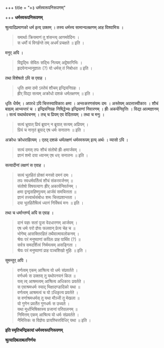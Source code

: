 +++
title = "०३ धर्मस्वरूपनिरूपणम्"

+++
**धर्मस्वरूपनिरूपणम्**

श्रुत्यादिप्रमाणको धर्म इत्य् उक्तम् । तस्य धर्मस्य सामान्यलक्षणम् आह विश्वामित्रः ।

> यमार्थाः क्रियमाणं तु शंसन्त्य् आगमवेदिनः ।  
> स धर्मो यं विगर्हन्ते तम् अधर्मं प्रचक्षते ॥ इति ।

मनुर् अपि ।

> विद्वद्भिः सेवितः सद्भिः नित्यम् अद्वेषरगिभिः ।  
> हृदयेनाभ्यनुज्ञातः (?) यो धर्मस् तं निबोधत ॥ इति ।

तथा विशेषतो ऽपि स एवाह ।

> धृतिः क्षमा दमो ऽस्तेयं शौचम् इन्द्रियनिग्रहः ।  
> ह्रीर् विद्या सत्यम् अक्रोधो दशकं धर्मलक्षणम् ॥ इति ।

धृतिः धैर्यम् । अपरधे ऽपि चित्तस्याविकारः क्षमा । अन्तःकरणसंयमः दमः । अस्तेयम् अदत्तास्वीकारः । शौचं बाह्यम् आभ्यन्तरं च । इन्द्रियनिग्रहः निषिद्धेभ्यः इन्द्रियाणां निवारणम् । ह्रीः अकर्यनिवृत्तिः । विद्या आत्मज्ञानम् । सत्यं यथार्थवचनम् । तच् च प्रियम् एव वेदितव्यम् । तथा च मनुः ।

> सत्यं भ्रूयात् प्रियं ब्रूयान् न ब्रूयात् सत्यम् अप्रियम् ।  
> प्रियं च नानृतं ब्रूयाद् एष धर्मः सनातनः ॥ इति ।

अक्रोधः क्रोधराहित्यम् । एतद् दशकं धर्मलक्षणं धर्मस्वरूपम् इत्य् अर्थः । व्यासो ऽपि ।

> सत्यं दमस् तपः शौचं संतोषो ह्रीः क्षमार्जवम् ।  
> ज्ञानं शमो दया ध्यानम् एष धर्ः सनातनः ॥ इति ।

सत्यादीनां लक्षणं स एवाह ।

> सत्यं भूतहितं प्रोक्तं मनसो दमनं दमः ।  
> तपः स्वधर्मवर्तित्वं शौचं संकरवर्जनम् ॥  
> संतोषो विषयत्यागः ह्रीर् अकार्यनिवर्तनम् ।  
> क्षमा द्वन्द्वसहिष्णुत्वम् आर्जवं समचित्तता ॥  
> ज्ञानं तत्त्वार्थसंबोधः शमः चित्तप्रशान्तता ।  
> दया भूतहितैषित्वं ध्यानं निर्विषयं मनः ॥ इति ।

तथा च धर्मान्तर्ण्य् अपि स एवाह ।

> दानं यज्ञः सतां पूजा वेदधारणम् आर्जवम् ।  
> एष धर्मः परो ज्ञेयः फलवान् प्रेत्य चेह च ॥  
> भोगेष्व् आसक्तिरहितं तथैवात्मावलोकनम् ।  
> श्रेयः परं मनुष्याणां कपिलः प्राह पार्थिव (?) ॥  
> सर्वत्र समदर्शित्वं निर्ममत्वम् असङ्गिता ।  
> श्रेयः परं मनुष्याणां प्राह पञ्चशिखो मुहिः ॥ इति ।

सुमन्तुर् अपि ।

> वर्णत्वम् एकम् आश्रित्य यो धर्मः संप्रवर्तते ।  
> वर्णधर्मः स उक्तस् तु यथोपनयनं किल ॥  
> यस् त्व् आश्रमत्वम् आश्रित्य अधिकारः प्रवर्तते ।  
> स एवाश्रमधर्मः स्याद् भिक्षादण्डादिको यथा ॥  
> वर्णत्वम् आश्रमत्वं च यो ऽधिकृत्य प्रवर्तते ।  
> स वर्णाश्रमधर्मस् तु यथा मौञ्जी तु मेखला ॥  
> यो गुणेन प्रवर्तेत गुणधर्मः स उच्यते ।  
> यथा मूर्धाभिषिक्तस्य प्रजानां परिपालनम् ॥  
> निमित्तम् एकम् आश्रित्य यो धर्मः संप्रवर्तते ।  
> नैमित्तिकः स विज्ञेयः प्रायश्चित्तविधिर् यथा ॥ इति ।

**इति स्मृतिचन्द्रिकायां धर्मस्वरूपनिरूपणम्**

**श्रुत्यादिबलाबलनिर्णयः**

